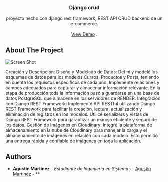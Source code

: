 <br/>
<p align="center">
  <h3 align="center">Django crud</h3>

  <p align="center">
    proyecto hecho con django rest framework, REST API CRUD backend de un e-commerce. 
    <br/>
    <br/>
    <a href="https://drfcrud-oaob.onrender.com">View Demo</a>
    .
  </p>
</p>



## About The Project

![Screen Shot](https://res.cloudinary.com/dfwb0gsgo/image/upload/v1693419781/Proyectos/qcmhup5touekxl8zgnor.png)

Creación y Descripcion:
Diseño y Modelado de Datos: Definí y modelé los esquemas de datos para los modelos Cursos, Productos y Posts, teniendo en cuenta los requisitos específicos de cada uno. Implementé relaciones y campos adecuados para capturar y almacenar información relevante. En la etapa de producción toda la información pasó a guardarse en una base de datos PostgreSQL que almacene en los servidores de RENDER.
Integración con Django REST Framework: Implementé API RESTful utilizando Django REST Framework para facilitar la creación, lectura, actualización y eliminación de registros en los modelos. Utilicé serializers y vistas de Django REST Framework para garantizar un manejo eficiente y seguro de los datos.
Gestión de Imágenes en Cloudinary: Integré la plataforma de almacenamiento en la nube de Cloudinary para manejar la carga y el almacenamiento de imágenes en relación con cada modelo. Esto permitió una entrega rápida y confiable de imágenes en toda la aplicación.

## Authors

* **Agustin Martinez** - *Estudiante de Ingeniería en Sistemas* - [Agustin Martinez](https://github.com/agustintmm) - **
